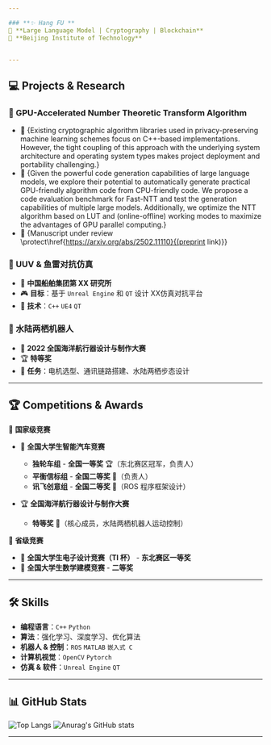 ```yaml
---

### **✨ Hang FU **
🚀 **Large Language Model | Cryptography | Blockchain**  
📍 **Beijing Institute of Technology**   


---
```


## 💻 **Projects & Research**
### **🔹 GPU-Accelerated Number Theoretic Transform Algorithm**
- 📌 {Existing cryptographic algorithm libraries used in privacy-preserving machine learning schemes focus on C++-based implementations. However, the tight coupling of this approach with the underlying system architecture and operating system types makes project deployment and portability challenging.}
- 📡 {Given the powerful code generation capabilities of large language models, we explore their potential to automatically generate practical GPU-friendly algorithm code from CPU-friendly code. We propose a code evaluation benchmark for Fast-NTT and test the generation capabilities of multiple large models. Additionally, we optimize the NTT algorithm based on LUT and (online-offline) working modes to maximize the advantages of GPU parallel computing.}
- 🚀 {Manuscript under review \protect\href{https://arxiv.org/abs/2502.11110}{(preprint link)}}

### **🔹 UUV & 鱼雷对抗仿真**
- 🏢 **中国船舶集团第 XX 研究所**
- 🎮 **目标**：基于 `Unreal Engine` 和 `QT` 设计 XX仿真对抗平台
- 🔧 **技术**：`C++` `UE4` `QT`

### **🔹 水陆两栖机器人**
- 🤖 **2022 全国海洋航行器设计与制作大赛**
- 🏆 **特等奖**
- 🚀 **任务**：电机选型、通讯链路搭建、水陆两栖步态设计

---

## 🏆 **Competitions & Awards**
🏅 **国家级竞赛**
- 🥇 **全国大学生智能汽车竞赛**
  - **独轮车组** - **全国一等奖** 🏆（东北赛区冠军，负责人）
  - **平衡信标组** - **全国二等奖** 🥈（负责人）
  - **讯飞创意组** - **全国二等奖** 🥈（ROS 程序框架设计）

- 🏆 **全国海洋航行器设计与制作大赛**
  - **特等奖** 🏅（核心成员，水陆两栖机器人运动控制）

🏅 **省级竞赛**
- 🥇 **全国大学生电子设计竞赛（TI 杯）** - **东北赛区一等奖**
- 🥈 **全国大学生数学建模竞赛** - **二等奖**
---

## 🛠 **Skills**
- **编程语言**：`C++` `Python`
- **算法**：强化学习、深度学习、优化算法
- **机器人 & 控制**：`ROS` `MATLAB` `嵌入式 C`
- **计算机视觉**：`OpenCV` `Pytorch`
- **仿真 & 软件**：`Unreal Engine` `QT`

---

## 📊 **GitHub Stats**
![Top Langs](https://github-readme-stats-sigma-five.vercel.app/api/top-langs/?username=jiangtao-zha&layout=compact&theme=radical)
![Anurag's GitHub stats](https://github-readme-stats-sigma-five.vercel.app/api?username=jiangtao-zha&show_icons=true&theme=radical)


---
